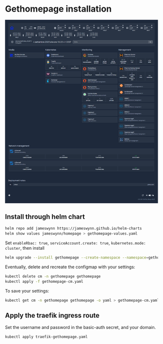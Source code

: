 # Gethomepage installation

![Screenshot](https://github.com/urbaman/HomeLab/blob/main/Kubernetes/Gethomepage/images/gethomepage.png?raw=true)

## Install through helm chart

```bash
helm repo add jameswynn https://jameswynn.github.io/helm-charts
helm show values jameswynn/homepage > gethomepage-values.yaml
```

Set `enableRbac: true`, `serviceAccount.create: true`, `kubernetes.mode: cluster`, then install

```bash
helm upgrade --install gethomepage --create-namespace --namespace=gethomepage jameswynn/homepage -f gethomepage-values.yaml
```

Eventually, delete and recreate the configmap with your settings:

```bash
kubectl delete cm -n gethomepage gethomepage
kubectl apply -f gethomepage-cm.yaml
```

To save your settings:

```bash
kubectl get cm -n gethomepage gethomepage -o yaml > gethomepage-cm.yaml
```

## Apply the traefik ingress route

Set the username and password in the basic-auth secret, and your domain.

```bash
kubectl apply traefik-gethomepage.yaml
```

